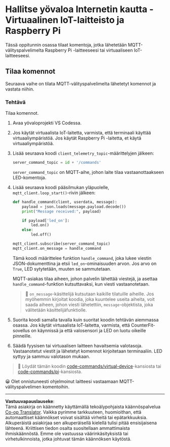 <!--
CO_OP_TRANSLATOR_METADATA:
{
  "original_hash": "c527ce85d69b1a3875366ec61cbed8aa",
  "translation_date": "2025-08-27T21:40:18+00:00",
  "source_file": "1-getting-started/lessons/4-connect-internet/single-board-computer-commands.md",
  "language_code": "fi"
}
-->
# Hallitse yövaloa Internetin kautta - Virtuaalinen IoT-laitteisto ja Raspberry Pi

Tässä oppitunnin osassa tilaat komentoja, jotka lähetetään MQTT-välityspalvelimelta Raspberry Pi -laitteeseesi tai virtuaaliseen IoT-laitteeseesi.

## Tilaa komennot

Seuraava vaihe on tilata MQTT-välityspalvelimelta lähetetyt komennot ja vastata niihin.

### Tehtävä

Tilaa komennot.

1. Avaa yövaloprojekti VS Codessa.

1. Jos käytät virtuaalista IoT-laitetta, varmista, että terminaali käyttää virtuaaliympäristöä. Jos käytät Raspberry Pi -laitetta, et käytä virtuaaliympäristöä.

1. Lisää seuraava koodi `client_telemetry_topic`-määrittelyjen jälkeen:

    ```python
    server_command_topic = id + '/commands'
    ```

    `server_command_topic` on MQTT-aihe, johon laite tilaa vastaanottaakseen LED-komentoja.

1. Lisää seuraava koodi pääsilmukan yläpuolelle, `mqtt_client.loop_start()`-rivin jälkeen:

    ```python
    def handle_command(client, userdata, message):
        payload = json.loads(message.payload.decode())
        print("Message received:", payload)
    
        if payload['led_on']:
            led.on()
        else:
            led.off()
    
    mqtt_client.subscribe(server_command_topic)
    mqtt_client.on_message = handle_command
    ```

    Tämä koodi määrittelee funktion `handle_command`, joka lukee viestin JSON-dokumenttina ja etsii `led_on`-ominaisuuden arvon. Jos arvo on `True`, LED sytytetään, muuten se sammutetaan.

    MQTT-asiakas tilaa aiheen, johon palvelin lähettää viestejä, ja asettaa `handle_command`-funktion kutsuttavaksi, kun viesti vastaanotetaan.

    > 💁 `on_message`-käsittelijä kutsutaan kaikille tilatuille aiheille. Jos myöhemmin kirjoitat koodia, joka kuuntelee useita aiheita, voit saada aiheen, johon viesti lähetettiin, `message`-objektista, joka välitetään käsittelijäfunktiolle.

1. Suorita koodi samalla tavalla kuin suoritat koodin tehtävän aiemmassa osassa. Jos käytät virtuaalista IoT-laitetta, varmista, että CounterFit-sovellus on käynnissä ja että valosensori ja LED on luotu oikeille pinneille.

1. Säädä fyysisen tai virtuaalisen laitteen havaitsemia valotasoja. Vastaanotetut viestit ja lähetetyt komennot kirjoitetaan terminaaliin. LED syttyy ja sammuu valotason mukaan.

> 💁 Löydät tämän koodin [code-commands/virtual-device](../../../../../1-getting-started/lessons/4-connect-internet/code-commands/virtual-device)-kansiosta tai [code-commands/pi](../../../../../1-getting-started/lessons/4-connect-internet/code-commands/pi)-kansiosta.

😀 Olet onnistuneesti ohjelmoinut laitteesi vastaamaan MQTT-välityspalvelimen komentoihin.

---

**Vastuuvapauslauseke**:  
Tämä asiakirja on käännetty käyttämällä tekoälypohjaista käännöspalvelua [Co-op Translator](https://github.com/Azure/co-op-translator). Vaikka pyrimme tarkkuuteen, huomioithan, että automaattiset käännökset voivat sisältää virheitä tai epätarkkuuksia. Alkuperäistä asiakirjaa sen alkuperäisellä kielellä tulisi pitää ensisijaisena lähteenä. Kriittisen tiedon osalta suositellaan ammattimaista ihmiskäännöstä. Emme ole vastuussa väärinkäsityksistä tai virhetulkinnoista, jotka johtuvat tämän käännöksen käytöstä.